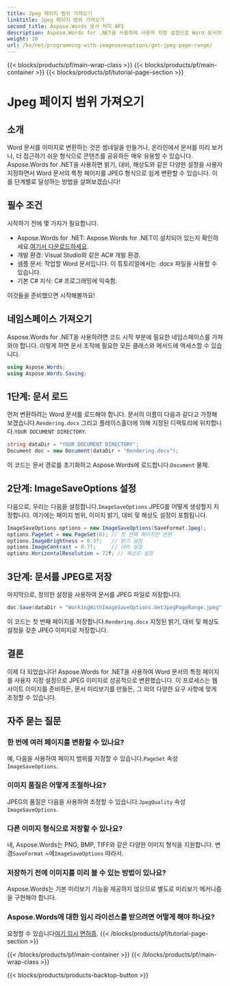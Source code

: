 ```yaml
---
title: Jpeg 페이지 범위 가져오기
linktitle: Jpeg 페이지 범위 가져오기
second_title: Aspose.Words 문서 처리 API
description: Aspose.Words for .NET을 사용하여 사용자 지정 설정으로 Word 문서의 특정 페이지를 JPEG로 변환합니다. 밝기, 대비 및 해상도를 단계별로 조정하는 방법을 알아보세요.
weight: 10
url: /ko/net/programming-with-imagesaveoptions/get-jpeg-page-range/
---
```


{{< blocks/products/pf/main-wrap-class >}}
{{< blocks/products/pf/main-container >}}
{{< blocks/products/pf/tutorial-page-section >}}

# Jpeg 페이지 범위 가져오기

## 소개

Word 문서를 이미지로 변환하는 것은 썸네일을 만들거나, 온라인에서 문서를 미리 보거나, 더 접근하기 쉬운 형식으로 콘텐츠를 공유하든 매우 유용할 수 있습니다. Aspose.Words for .NET을 사용하면 밝기, 대비, 해상도와 같은 다양한 설정을 사용자 지정하면서 Word 문서의 특정 페이지를 JPEG 형식으로 쉽게 변환할 수 있습니다. 이를 단계별로 달성하는 방법을 살펴보겠습니다!

## 필수 조건

시작하기 전에 몇 가지가 필요합니다.

-  Aspose.Words for .NET: Aspose.Words for .NET이 설치되어 있는지 확인하세요.[여기서 다운로드하세요](https://releases.aspose.com/words/net/).
- 개발 환경: Visual Studio와 같은 AC# 개발 환경.
- 샘플 문서: 작업할 Word 문서입니다. 이 튜토리얼에서는 .docx 파일을 사용할 수 있습니다.
- 기본 C# 지식: C# 프로그래밍에 익숙함.

이것들을 준비했으면 시작해볼까요!

## 네임스페이스 가져오기

Aspose.Words for .NET을 사용하려면 코드 시작 부분에 필요한 네임스페이스를 가져와야 합니다. 이렇게 하면 문서 조작에 필요한 모든 클래스와 메서드에 액세스할 수 있습니다.

```csharp
using Aspose.Words;
using Aspose.Words.Saving;
```

## 1단계: 문서 로드

먼저 변환하려는 Word 문서를 로드해야 합니다. 문서의 이름이 다음과 같다고 가정해 보겠습니다.`Rendering.docx` 그리고 플레이스홀더에 의해 지정된 디렉토리에 위치합니다.`YOUR DOCUMENT DIRECTORY`.

```csharp
string dataDir = "YOUR DOCUMENT DIRECTORY";
Document doc = new Document(dataDir + "Rendering.docx");
```

 이 코드는 문서 경로를 초기화하고 Aspose.Words에 로드합니다.`Document` 물체.

## 2단계: ImageSaveOptions 설정

 다음으로, 우리는 다음을 설정합니다.`ImageSaveOptions` JPEG를 어떻게 생성할지 지정합니다. 여기에는 페이지 범위, 이미지 밝기, 대비 및 해상도 설정이 포함됩니다.

```csharp
ImageSaveOptions options = new ImageSaveOptions(SaveFormat.Jpeg);
options.PageSet = new PageSet(0); // 첫 번째 페이지만 변환
options.ImageBrightness = 0.3f;   // 밝기 설정
options.ImageContrast = 0.7f;     // 대비 설정
options.HorizontalResolution = 72f; // 해상도 설정
```

## 3단계: 문서를 JPEG로 저장

마지막으로, 정의한 설정을 사용하여 문서를 JPEG 파일로 저장합니다.

```csharp
doc.Save(dataDir + "WorkingWithImageSaveOptions.GetJpegPageRange.jpeg", options);
```

 이 코드는 첫 번째 페이지를 저장합니다.`Rendering.docx` 지정된 밝기, 대비 및 해상도 설정을 갖춘 JPEG 이미지로 저장합니다.

## 결론

이제 다 되었습니다! Aspose.Words for .NET을 사용하여 Word 문서의 특정 페이지를 사용자 지정 설정으로 JPEG 이미지로 성공적으로 변환했습니다. 이 프로세스는 웹사이트 이미지를 준비하든, 문서 미리보기를 만들든, 그 외의 다양한 요구 사항에 맞게 조정할 수 있습니다.

## 자주 묻는 질문

### 한 번에 여러 페이지를 변환할 수 있나요?
 예, 다음을 사용하여 페이지 범위를 지정할 수 있습니다.`PageSet` 속성`ImageSaveOptions`.

### 이미지 품질은 어떻게 조절하나요?
 JPEG의 품질은 다음을 사용하여 조정할 수 있습니다.`JpegQuality` 속성`ImageSaveOptions`.

### 다른 이미지 형식으로 저장할 수 있나요?
 네, Aspose.Words는 PNG, BMP, TIFF와 같은 다양한 이미지 형식을 지원합니다. 변경`SaveFormat` ~에`ImageSaveOptions` 따라서.

### 저장하기 전에 이미지를 미리 볼 수 있는 방법이 있나요?
Aspose.Words는 기본 미리보기 기능을 제공하지 않으므로 별도로 미리보기 메커니즘을 구현해야 합니다.

### Aspose.Words에 대한 임시 라이선스를 받으려면 어떻게 해야 하나요?
 요청할 수 있습니다[여기 임시 면허증](https://purchase.aspose.com/temporary-license/).
{{< /blocks/products/pf/tutorial-page-section >}}

{{< /blocks/products/pf/main-container >}}
{{< /blocks/products/pf/main-wrap-class >}}

{{< blocks/products/products-backtop-button >}}
